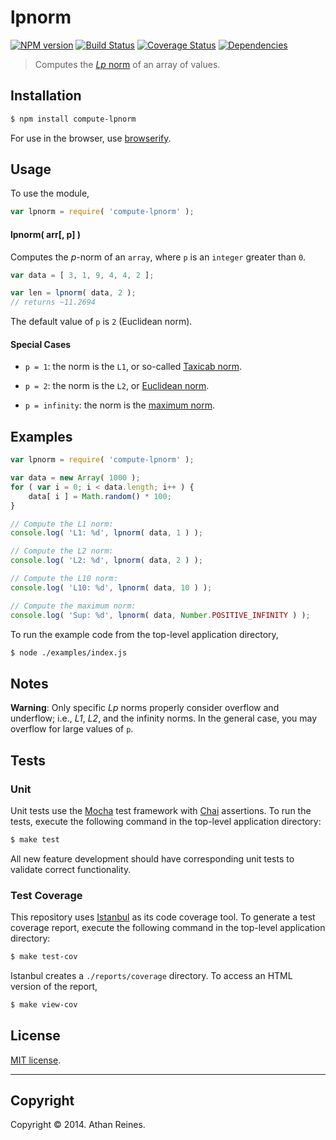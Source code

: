 lpnorm
===
[![NPM version][npm-image]][npm-url] [![Build Status][travis-image]][travis-url] [![Coverage Status][coveralls-image]][coveralls-url] [![Dependencies][dependencies-image]][dependencies-url]

> Computes the [_Lp_ norm](http://en.wikipedia.org/wiki/Norm_(mathematics)) of an array of values.


## Installation

``` bash
$ npm install compute-lpnorm
```

For use in the browser, use [browserify](https://github.com/substack/node-browserify).


## Usage

To use the module,

``` javascript
var lpnorm = require( 'compute-lpnorm' );
```

#### lpnorm( arr[, p] )

Computes the _p_-norm of an `array`, where `p` is an `integer` greater than `0`.

``` javascript
var data = [ 3, 1, 9, 4, 4, 2 ];

var len = lpnorm( data, 2 );
// returns ~11.2694
```

The default value of `p` is `2` (Euclidean norm).


#### Special Cases

* `p = 1`: the norm is the `L1`, or so-called [Taxicab norm](http://en.wikipedia.org/wiki/Norm_(mathematics)).

* `p = 2`: the norm is the `L2`, or [Euclidean norm](http://en.wikipedia.org/wiki/Norm_(mathematics)).

* `p = infinity`: the norm is the [maximum norm](http://en.wikipedia.org/wiki/Norm_(mathematics)).


## Examples

``` javascript
var lpnorm = require( 'compute-lpnorm' );

var data = new Array( 1000 );
for ( var i = 0; i < data.length; i++ ) {
	data[ i ] = Math.random() * 100;
}

// Compute the L1 norm:
console.log( 'L1: %d', lpnorm( data, 1 ) );

// Compute the L2 norm:
console.log( 'L2: %d', lpnorm( data, 2 ) );

// Compute the L10 norm:
console.log( 'L10: %d', lpnorm( data, 10 ) );

// Compute the maximum norm:
console.log( 'Sup: %d', lpnorm( data, Number.POSITIVE_INFINITY ) );
```

To run the example code from the top-level application directory,

``` bash
$ node ./examples/index.js
```


## Notes

__Warning__: Only specific _Lp_ norms properly consider overflow and underflow; i.e., _L1_, _L2_, and the infinity norms. In the general case, you may overflow for large values of `p`.


## Tests

### Unit

Unit tests use the [Mocha](http://mochajs.org/) test framework with [Chai](http://chaijs.com) assertions. To run the tests, execute the following command in the top-level application directory:

``` bash
$ make test
```

All new feature development should have corresponding unit tests to validate correct functionality.


### Test Coverage

This repository uses [Istanbul](https://github.com/gotwarlost/istanbul) as its code coverage tool. To generate a test coverage report, execute the following command in the top-level application directory:

``` bash
$ make test-cov
```

Istanbul creates a `./reports/coverage` directory. To access an HTML version of the report,

``` bash
$ make view-cov
```


## License

[MIT license](http://opensource.org/licenses/MIT). 


---
## Copyright

Copyright &copy; 2014. Athan Reines.


[npm-image]: http://img.shields.io/npm/v/compute-lpnorm.svg
[npm-url]: https://npmjs.org/package/compute-lpnorm

[travis-image]: http://img.shields.io/travis/compute-io/lpnorm/master.svg
[travis-url]: https://travis-ci.org/compute-io/lpnorm

[coveralls-image]: https://img.shields.io/coveralls/compute-io/lpnorm/master.svg
[coveralls-url]: https://coveralls.io/r/compute-io/lpnorm?branch=master

[dependencies-image]: http://img.shields.io/david/compute-io/lpnorm.svg
[dependencies-url]: https://david-dm.org/compute-io/lpnorm

[dev-dependencies-image]: http://img.shields.io/david/dev/compute-io/lpnorm.svg
[dev-dependencies-url]: https://david-dm.org/dev/compute-io/lpnorm

[github-issues-image]: http://img.shields.io/github/issues/compute-io/lpnorm.svg
[github-issues-url]: https://github.com/compute-io/lpnorm/issues
